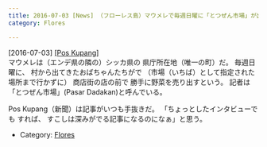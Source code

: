 ```yaml
---
title: 2016-07-03 [News] （フローレス島）マウメレで毎週日曜に「とつぜん市場」が出現（ビデオあり） 
category: Flores

---
```


[2016-07-03] [[Pos Kupang]](http://dlvr.it/LjThZw)  
 マウメレは（エンデ県の隣の）シッカ県の
県庁所在地（唯一の町）だ。
毎週日曜に、
村から出てきたおばちゃんたちがで
（市場（いちば）として指定された場所まで行かずに）
商店街の店の前で
勝手に野菜を売り出すという。
記者は
「とつぜん市場」(Pasar Dadakan)と呼んでいる。

 Pos Kupang（新聞）は記事がいつも手抜きだ。
「ちょっとしたインタビューでも
すれば、
すこしは深みがでる記事になるのになぁ」と思う。

- Category: [Flores](https://merapano.github.io/categories.html#Flores)

